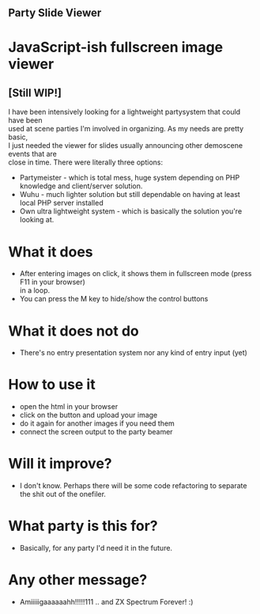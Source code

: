 ## Party Slide Viewer
# JavaScript-ish fullscreen image viewer

## [Still WIP!]

I have been intensively looking for a lightweight partysystem that could have been  
used at scene parties I'm involved in organizing. As my needs are pretty basic,  
I just needed the viewer for slides usually announcing other demoscene events that are  
close in time. There were literally three options:

- Partymeister - which is total mess, huge system depending on PHP knowledge and client/server solution.
- Wuhu - much lighter solution but still dependable on having at least local PHP server installed
- Own ultra lightweight system - which is basically the solution you're looking at. 

# What it does
- After entering images on click, it shows them in fullscreen mode (press F11 in your browser)  
in a loop.
- You can press the M key to hide/show the control buttons

# What it does not do
- There's no entry presentation system nor any kind of entry input (yet)

# How to use it
- open the html in your browser
- click on the button and upload your image
- do it again for another images if you need them
- connect the screen output to the party beamer

# Will it improve?
- I don't know. Perhaps there will be some code refactoring to separate the shit out of the onefiler.

# What party is this for?
- Basically, for any party I'd need it in the future.

# Any other message?
- Amiiiiigaaaaaahh!!!!!111 .. and ZX Spectrum Forever! :)
